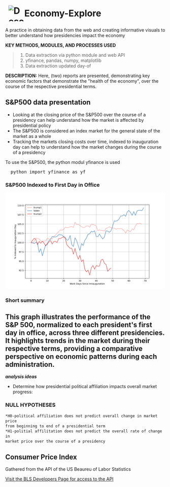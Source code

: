 <h1 style="display: flex; align-items: center;">
  <img src=https://markdown-here.com/img/icon256.png alt="Description" width="50" height="50" style="margin-left: 10px;">
  Economy-Explore
</h1>

A practice in obtaining data from the web and creating informative visuals to better understand how presidencies impact the economy

**KEY METHODS, MODULES, AND PROCESSES USED**
> 1. Data extraction via python module and web API
> 2. yfinance, pandas, numpy, matplotlib
> 3. Data extraction updated day-of

**DESCRIPTION:** Here, (two) reports are presented, demonstrating key economic factors that demonstrate the "health of the economy", over the course of the respective presidential terms. 

## S&P500 data presentation
- Looking at the closing price of the S&P500 over the course of a presidency 
can help understand how the market is affected by presidential policy
- The S&P500 is considered an index market for the general state of the 
market as a whole
- Tracking the markets closing costs over time, indexed to inauguration day
can help to understand how the market changes during the course of a presidency

To use the S&P500, the python modul yfinance is used
<pre>
  python import yfinance as yf
</pre>

### S&P500 Indexed to First Day in Office
![Sample Plot](economy-explore_asset.png)

### Short summary
This graph illustrates the performance of the S&P 500, normalized to each president's first day in office, across three different presidencies. It highlights trends in the market during their respective terms, providing a comparative perspective on economic patterns during each administration. 
---
***analysis ideas***
- Determine how presidential political affiliation impacts overall market
progress: 
### NULL HYPOTHESES
    *H0-political affiliation does not predict overall change in market price
    from beginning to end of a presidential term
    *H1-politial affilitation does not predict the overall rate of change in 
    market price over the course of a presidency

## Consumer Price Index
Gathered from the API of the US Beaureu of Labor Statistics

[Visit the BLS Developers Page for access to the API](https://www.bls.gov/developers/home.htm)


